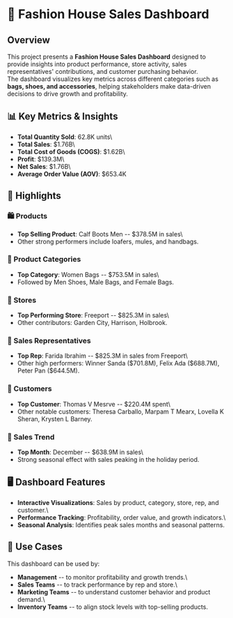 #  👜 Fashion House Sales Dashboard

## Overview

This project presents a **Fashion House Sales Dashboard** designed to
provide insights into product performance, store activity, sales
representatives' contributions, and customer purchasing behavior.\
The dashboard visualizes key metrics across different categories such as
**bags, shoes, and accessories**, helping stakeholders make data-driven
decisions to drive growth and profitability.


## 📊 Key Metrics & Insights

-   **Total Quantity Sold**: 62.8K units\
-   **Total Sales**: \$1.76B\
-   **Total Cost of Goods (COGS)**: \$1.62B\
-   **Profit**: \$139.3M\
-   **Net Sales**: \$1.76B\
-   **Average Order Value (AOV)**: \$653.4K


## 🔑 Highlights

### 🛍️ Products

-   **Top Selling Product**: Calf Boots Men -- \$378.5M in sales\
-   Other strong performers include loafers, mules, and handbags.

### 📂 Product Categories

-   **Top Category**: Women Bags -- \$753.5M in sales\
-   Followed by Men Shoes, Male Bags, and Female Bags.

### 🏬 Stores

-   **Top Performing Store**: Freeport -- \$825.3M in sales\
-   Other contributors: Garden City, Harrison, Holbrook.

### 👥 Sales Representatives

-   **Top Rep**: Farida Ibrahim -- \$825.3M in sales from Freeport\
-   Other high performers: Winner Sanda (\$701.8M), Felix Ada
    (\$688.7M), Peter Pan (\$644.5M).

### 👤 Customers

-   **Top Customer**: Thomas V Mesrve -- \$220.4M spent\
-   Other notable customers: Theresa Carballo, Marpam T Mearx, Lovella K
    Sheran, Krysten L Barney.

### 📅 Sales Trend

-   **Top Month**: December -- \$638.9M in sales\
-   Strong seasonal effect with sales peaking in the holiday period.

## 🖥️ Dashboard Features

-   **Interactive Visualizations**: Sales by product, category, store,
    rep, and customer.\
-   **Performance Tracking**: Profitability, order value, and growth
    indicators.\
-   **Seasonal Analysis**: Identifies peak sales months and seasonal
    patterns.



## 🚀 Use Cases

This dashboard can be used by:
- **Management** -- to monitor profitability and growth trends.\
- **Sales Teams** -- to track performance by rep and store.\
- **Marketing Teams** -- to understand customer behavior and product
demand.\
- **Inventory Teams** -- to align stock levels with top-selling
products.


